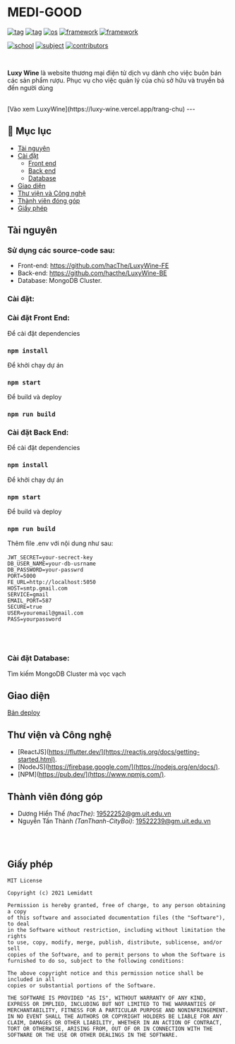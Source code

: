 

# MEDI-GOOD

[![tag](https://img.shields.io/badge/-course-4db39d)](https://github.com/hacThe/LuxyWine-FE)
[![tag](https://img.shields.io/badge/-study-4db39d)](https://github.com/hacThe/LuxyWine-FE)
[![os](https://img.shields.io/badge/-ecomerce-%230175C2)](https://github.com/hacThe/LuxyWine-FE)
[![framework](https://img.shields.io/badge/-wine-%230175C2)](https://github.com/hacThe/LuxyWine-FE)
[![framework](https://img.shields.io/badge/-luxywine-%2302569B)](https://github.com/hacThe/LuxyWine-FE)

[![school](https://img.shields.io/badge/school-UIT-3f6cb6)](https://www.uit.edu.vn/)
[![subject](https://img.shields.io/badge/subject-WEB-3f6cb6)](https://www.uit.edu.vn/)
[![contributors](https://img.shields.io/badge/contributors-4-1d9583)](#team)

<br>


**Luxy Wine** là website thương mại điện tử dịch vụ dành cho việc buôn bán các sản phẩm rượu. Phục vụ cho việc quản lý của chủ sở hữu và truyền bá đến người dùng


<br>
[Vào xem LuxyWine](https://luxy-wine.vercel.app/trang-chu)
---

## **📝 Mục lục**
- [Tài nguyên](#tài-nguyên)
- [Cài đặt](#cài-đặt)
	- [Front end](#cài-đặt-front-end)
	- [Back end](#cài-đặt-back-end)
	- [Database](#cài-đặt-data-base)
- [Giao diện](#giao-diện)
- [Thư viện và Công nghệ](#thư-viện-và-công-nghệ)
- [Thành viên đóng góp](#thành-viên-đóng-góp)
- [Giấy phép](#giấy-phép)

## **Tài nguyên**
### **Sử dụng các source-code sau:**
*	 Front-end: https://github.com/hacThe/LuxyWine-FE
*  Back-end: https://github.com/hacthe/LuxyWine-BE
*	 Database: MongoDB Cluster.
### **Cài đặt:**
### **Cài đặt Front End:**
Để cài đặt dependencies
### `npm install`
Để khởi chạy dự án
### `npm start`
Để build và deploy
### `npm run build`

### **Cài đặt Back End:**
Để cài đặt dependencies
### `npm install`
Để khởi chạy dự án
### `npm start`
Để build và deploy
### `npm run build`
Thêm file .env với nội dung như sau:
<br/>
<br/>
`JWT_SECRET=your-secrect-key`
<br/>
`DB_USER_NAME=your-db-usrname`
<br/>
`DB_PASSWORD=your-passwrd`
<br/>
`PORT=5000`
<br/>
`FE_URL=http://localhost:5050`
<br/>
`HOST=smtp.gmail.com`
<br/>
`SERVICE=gmail`
<br/>
`EMAIL_PORT=587`
<br/>
`SECURE=true`
<br/>
`USER=youremail@gmail.com`
<br/>
`PASS=yourpassword`

<br/>
<br/>

### **Cài đặt Database:**
Tìm kiếm MongoDB Cluster mà vọc vạch



## **Giao diện**

[Bản deploy](https://luxy-wine-izj8dxxmv-hacthe.vercel.app/phu-kien)
## **Thư viện và Công nghệ**
*	[ReactJS](https://flutter.dev/](https://reactjs.org/docs/getting-started.html).
*	[NodeJS](https://firebase.google.com/](https://nodejs.org/en/docs/).
*	[NPM](https://pub.dev/](https://www.npmjs.com/).

## **Thành viên đóng góp**
- Dương Hiển Thế *(hacThe)*: 19522252@gm.uit.edu.vn
- Nguyễn Tấn Thành *(TanThanh-CityBoi)*: 19522239@gm.uit.edu.vn

<br/>



<br/>

## **Giấy phép**
    MIT License

    Copyright (c) 2021 Lemidatt

    Permission is hereby granted, free of charge, to any person obtaining a copy
    of this software and associated documentation files (the "Software"), to deal
    in the Software without restriction, including without limitation the rights
    to use, copy, modify, merge, publish, distribute, sublicense, and/or sell
    copies of the Software, and to permit persons to whom the Software is
    furnished to do so, subject to the following conditions:

    The above copyright notice and this permission notice shall be included in all
    copies or substantial portions of the Software.

    THE SOFTWARE IS PROVIDED "AS IS", WITHOUT WARRANTY OF ANY KIND, EXPRESS OR IMPLIED, INCLUDING BUT NOT LIMITED TO THE WARRANTIES OF MERCHANTABILITY, FITNESS FOR A PARTICULAR PURPOSE AND NONINFRINGEMENT. IN NO EVENT SHALL THE AUTHORS OR COPYRIGHT HOLDERS BE LIABLE FOR ANY CLAIM, DAMAGES OR OTHER LIABILITY, WHETHER IN AN ACTION OF CONTRACT, TORT OR OTHERWISE, ARISING FROM, OUT OF OR IN CONNECTION WITH THE SOFTWARE OR THE USE OR OTHER DEALINGS IN THE SOFTWARE.
